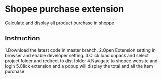 # Shopee purchase extension

Calculate and display all product purchase in shoppe 

## Instruction
1.Download the latest code in master branch.
2.Open Extension setting in browser and enable developer setting.
3.Click load unpack and select project folder and redirect to dist folder
4.Navigate to shopee website and login
5.Click extension and a popup will display the total and all the item purchase


